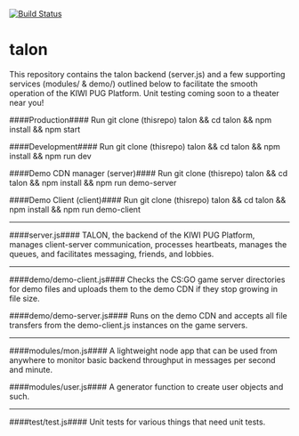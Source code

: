 [![Build Status](https://travis-ci.com/dechristopher/talon.svg?token=Y3xVpkK5ssNWUcAWrYpW&branch=master)](https://travis-ci.com/dechristopher/talon)

# talon
This repository contains the talon backend (server.js) and a few supporting services (modules/ & demo/) outlined below to facilitate the smooth operation of the KIWI PUG Platform. Unit testing coming soon to a theater near you!

####Production####
Run git clone (thisrepo) talon && cd talon && npm install && npm start

####Development####
Run git clone (thisrepo) talon && cd talon && npm install && npm run dev

####Demo CDN manager (server)####
Run git clone (thisrepo) talon && cd talon && npm install && npm run demo-server

####Demo Client (client)####
Run git clone (thisrepo) talon && cd talon && npm install && npm run demo-client

---

####server.js####
TALON, the backend of the KIWI PUG Platform, manages client-server communication, processes heartbeats, manages the queues, and
facilitates messaging, friends, and lobbies.

---

####demo/demo-client.js####
Checks the CS:GO game server directories for demo files and uploads them to the demo CDN if they stop growing in file size.  

####demo/demo-server.js####
Runs on the demo CDN and accepts all file transfers from the demo-client.js instances on the game servers.

---

####modules/mon.js####
A lightweight node app that can be used from anywhere to monitor basic backend throughput in messages per second and minute.

####modules/user.js####
A generator function to create user objects and such.

---

####test/test.js####
Unit tests for various things that need unit tests.
